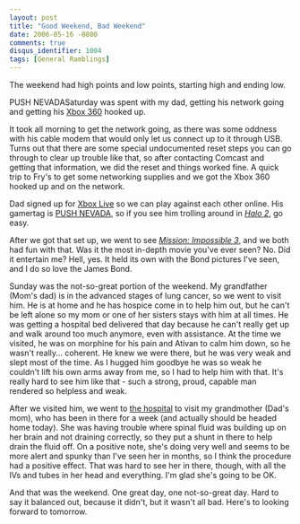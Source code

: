 ```yaml
---
layout: post
title: "Good Weekend, Bad Weekend"
date: 2006-05-16 -0800
comments: true
disqus_identifier: 1004
tags: [General Ramblings]
---
```

The weekend had high points and low points, starting high and ending
low.

 PUSH NEVADASaturday was spent with my dad, getting his network going
and getting his [Xbox
360](http://www.amazon.com/exec/obidos/ASIN/B000EFXG1G/mhsvortex) hooked
up.

 It took all morning to get the network going, as there was some oddness
with his cable modem that would only let us connect up to it through
USB. Turns out that there are some special undocumented reset steps you
can go through to clear up trouble like that, so after contacting
Comcast and getting that information, we did the reset and things worked
fine. A quick trip to Fry's to get some networking supplies and we got
the Xbox 360 hooked up and on the network.

 Dad signed up for [Xbox Live](http://www.xbox.com/live) so we can play
against each other online. His gamertag is [PUSH
NEVADA](http://live.xbox.com/member/PUSH%20NEVADA), so if you see him
trolling around in [*Halo
2*](http://www.amazon.com/exec/obidos/ASIN/B00008J7NZ/mhsvortex), go
easy.

 After we got that set up, we went to see [*Mission: Impossible
3*](http://us.imdb.com/title/tt0317919/), and we both had fun with that.
Was it the most in-depth movie you've ever seen? No. Did it entertain
me? Hell, yes. It held its own with the Bond pictures I've seen, and I
do so love the James Bond.

 Sunday was the not-so-great portion of the weekend. My grandfather
(Mom's dad) is in the advanced stages of lung cancer, so we went to
visit him. He is at home and he has hospice come in to help him out, but
he can't be left alone so my mom or one of her sisters stays with him at
all times. He was getting a hospital bed delivered that day because he
can't really get up and walk around too much anymore, even with
assistance. At the time we visited, he was on morphine for his pain and
Ativan to calm him down, so he wasn't really... coherent. He knew we
were there, but he was very weak and slept most of the time. As I hugged
him goodbye he was so weak he couldn't lift his own arms away from me,
so I had to help him with that. It's really hard to see him like that -
such a strong, proud, capable man rendered so helpless and weak.

 After we visited him, we went to [the
hospital](http://www.providence.org/oregon/facilities/hospitals/providence_portland/default.htm)
to visit my grandmother (Dad's mom), who has been in there for a week
(and actually should be headed home today). She was having trouble where
spinal fluid was building up on her brain and not draining correctly, so
they put a shunt in there to help drain the fluid off. On a positive
note, she's doing very well and seems to be more alert and spunky than
I've seen her in months, so I think the procedure had a positive effect.
That was hard to see her in there, though, with all the IVs and tubes in
her head and everything. I'm glad she's going to be OK.

 And that was the weekend. One great day, one not-so-great day. Hard to
say it balanced out, because it didn't, but it wasn't all bad. Here's to
looking forward to tomorrow.
